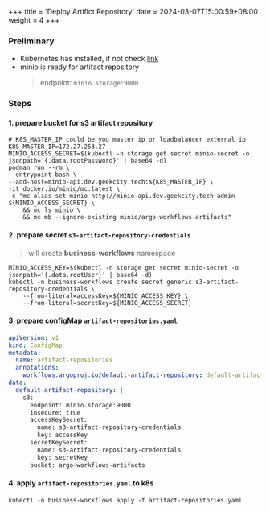 +++
title = 'Deploy Artifict Repository'
date = 2024-03-07T15:00:59+08:00
weight = 4
+++

### Preliminary
- Kubernetes has installed, if not check [link](kubernetes/command/install/index.html)
- minio is ready for artifact repository
    > endpoint: `minio.storage:9000`


### Steps
#### 1. prepare bucket for s3 artifact repository
```shell
# K8S_MASTER_IP could be you master ip or loadbalancer external ip
K8S_MASTER_IP=172.27.253.27
MINIO_ACCESS_SECRET=$(kubectl -n storage get secret minio-secret -o jsonpath='{.data.rootPassword}' | base64 -d)
podman run --rm \
--entrypoint bash \
--add-host=minio-api.dev.geekcity.tech:${K8S_MASTER_IP} \
-it docker.io/minio/mc:latest \
-c "mc alias set minio http://minio-api.dev.geekcity.tech admin ${MINIO_ACCESS_SECRET} \
    && mc ls minio \
    && mc mb --ignore-existing minio/argo-workflows-artifacts"
```

#### 2. prepare secret `s3-artifact-repository-credentials`
> will create **business-workflows** namespace
```shell
MINIO_ACCESS_KEY=$(kubectl -n storage get secret minio-secret -o jsonpath='{.data.rootUser}' | base64 -d)
kubectl -n business-workflows create secret generic s3-artifact-repository-credentials \
    --from-literal=accessKey=${MINIO_ACCESS_KEY} \
    --from-literal=secretKey=${MINIO_ACCESS_SECRET}
```

#### 3. prepare configMap `artifact-repositories.yaml` 
```yaml
apiVersion: v1
kind: ConfigMap
metadata:
  name: artifact-repositories
  annotations:
    workflows.argoproj.io/default-artifact-repository: default-artifact-repository
data:
  default-artifact-repository: |
    s3:
      endpoint: minio.storage:9000
      insecure: true
      accessKeySecret:
        name: s3-artifact-repository-credentials
        key: accessKey
      secretKeySecret:
        name: s3-artifact-repository-credentials
        key: secretKey
      bucket: argo-workflows-artifacts
```

#### 4. apply `artifact-repositories.yaml` to k8s
```shell
kubectl -n business-workflows apply -f artifact-repositories.yaml
```